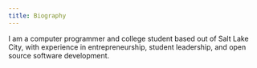 ```yaml
---
title: Biography
---
```


I am a computer programmer and college student based out of Salt Lake City, with experience in entrepreneurship, student leadership, and open source software development.

